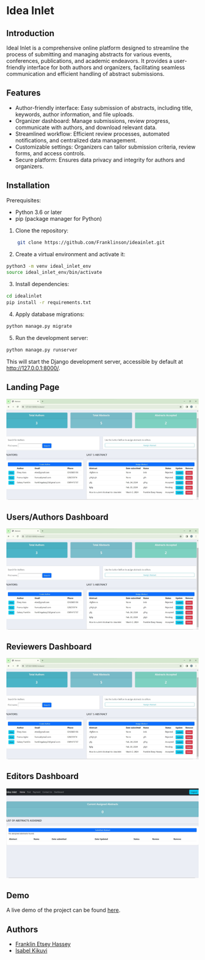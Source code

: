 # Idea Inlet

## Introduction

Ideal Inlet is a comprehensive online platform designed to streamline the process of submitting and managing abstracts for various events, conferences, publications, and academic endeavors. It provides a user-friendly interface for both authors and organizers, facilitating seamless communication and efficient handling of abstract submissions.

## Features

* Author-friendly interface: Easy submission of abstracts, including title, keywords, author information, and file uploads.
* Organizer dashboard: Manage submissions, review progress, communicate with authors, and download relevant data.
* Streamlined workflow: Efficient review processes, automated notifications, and centralized data management.
* Customizable settings: Organizers can tailor submission criteria, review forms, and access controls.
* Secure platform: Ensures data privacy and integrity for authors and organizers.

## Installation

Prerequisites:
* Python 3.6 or later
* pip (package manager for Python)

1. Clone the repository:

```bash
    git clone https://github.com/Franklinson/ideainlet.git
```

2. Create a virtual environment and activate it:

```bash
python3 -m venv ideal_inlet_env
source ideal_inlet_env/bin/activate
```

3. Install dependencies:

```bash
cd idealinlet
pip install -r requirements.txt
```

4. Apply database migrations:

```bash
python manage.py migrate
```

5. Run the development server:

```bash
python manage.py runserver
```

This will start the Django development server, accessible by default at http://127.0.0.1:8000/.

## Landing Page

![alt text](image.png)

## Users/Authors Dashboard

![alt text](image.png)

## Reviewers Dashboard

![alt text](image.png)

## Editors Dashboard

![alt text](image-1.png)

## Demo

A live demo of the project can be found [here](https://youtu.be/aocrUDK1elk).

## Authors

- [Franklin Etsey Hassey](https://github.com/Franklinson)
- [Isabel Kikuvi](https://github.com/Isabel-Kikuvi)
